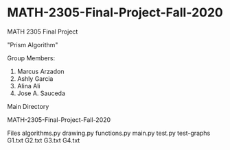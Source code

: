 # MATH-2305-Final-Project-Fall-2020

MATH 2305 Final Project

"Prism Algorithm"

Group Members:
1. Marcus Arzadon
2. Ashly Garcia
3. Alina Ali
4. Jose A. Sauceda

Main Directory 

MATH-2305-Final-Project-Fall-2020

Files
algorithms.py
drawing.py
functions.py
main.py
test.py
test-graphs
G1.txt
G2.txt
G3.txt
G4.txt

